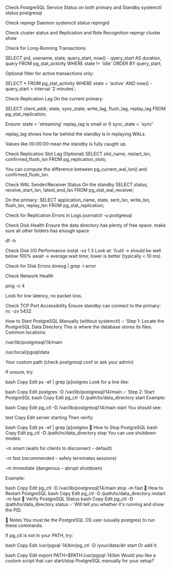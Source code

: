 Check PostgreSQL Service Status on both primary and Standby
systemctl status postgresql

Check repmgr Daemon
systemctl status repmgrd

Check cluster status and Replication and Role Recognition
repmgr cluster show



Check for Long-Running Transactions

SELECT pid, usename, state, query_start, now() - query_start AS duration, query
FROM pg_stat_activity
WHERE state != 'idle'
ORDER BY query_start;

Optional filter for active transactions only:

SELECT * FROM pg_stat_activity
WHERE state = 'active' AND now() - query_start > interval '2 minutes';


Check Replication Lag On the current primary:

SELECT 
  client_addr,
  state,
  sync_state,
  write_lag,
  flush_lag,
  replay_lag
FROM pg_stat_replication;

Ensure:
state = 'streaming'
replay_lag is small or 0
sync_state = 'sync'

replay_lag shows how far behind the standby is in replaying WALs.

Values like 00:00:00 mean the standby is fully caught up.


Check Replication Slot Lag (Optional)
SELECT slot_name, restart_lsn, confirmed_flush_lsn
FROM pg_replication_slots;

You can compute the difference between pg_current_wal_lsn() and confirmed_flush_lsn.


Check WAL Sender/Receiver Status
On the standby
SELECT status, receive_start_lsn, latest_end_lsn
FROM pg_stat_wal_receiver;

On the primary:
SELECT application_name, state, sent_lsn, write_lsn, flush_lsn, replay_lsn
FROM pg_stat_replication;


Check for Replication Errors in Logs
journalctl -u postgresql


Check Disk Health
Ensure the data directory  has plenty of free space.   make sure all other folders has enough space

df -h


Check Disk I/O Performance
iostat -xz 1 3
Look at:
%util → should be well below 100%
await → average wait time; lower is better (typically < 10 ms)

Check for Disk Errors
dmesg | grep -i error


Check Network Health

ping <standby-hostname-or-IP> -c 4

Look for low latency, no packet loss.

Check TCP Port Accessibility
Ensure standby can connect to the primary:
nc -zv <primary-IP> 5432
















How to Start PostgreSQL Manually (without systemctl)
✅ Step 1: Locate the PostgreSQL Data Directory
This is where the database stores its files. Common locations:

/var/lib/postgresql/14/main

/usr/local/pgsql/data

Your custom path (check postgresql.conf or ask your admin)

If unsure, try:

bash
Copy
Edit
ps -ef | grep [p]ostgres
Look for a line like:

bash
Copy
Edit
postgres -D /var/lib/postgresql/14/main
✅ Step 2: Start PostgreSQL
bash
Copy
Edit
pg_ctl -D /path/to/data_directory start
Example:

bash
Copy
Edit
pg_ctl -D /var/lib/postgresql/14/main start
You should see:

text
Copy
Edit
server starting
Then verify:

bash
Copy
Edit
ps -ef | grep [p]ostgres
🔴 How to Stop PostgreSQL
bash
Copy
Edit
pg_ctl -D /path/to/data_directory stop
You can use shutdown modes:

-m smart (waits for clients to disconnect – default)

-m fast (recommended – safely terminates sessions)

-m immediate (dangerous – abrupt shutdown)

Example:

bash
Copy
Edit
pg_ctl -D /var/lib/postgresql/14/main stop -m fast
🔄 How to Restart PostgreSQL
bash
Copy
Edit
pg_ctl -D /path/to/data_directory restart -m fast
🧪 Verify PostgreSQL Status
bash
Copy
Edit
pg_ctl -D /path/to/data_directory status
✅ Will tell you whether it's running and show the PID.

📝 Notes
You must be the PostgreSQL OS user (usually postgres) to run these commands.

If pg_ctl is not in your PATH, try:

bash
Copy
Edit
/usr/pgsql-14/bin/pg_ctl -D /your/data/dir start
Or add it:

bash
Copy
Edit
export PATH=$PATH:/usr/pgsql-14/bin
Would you like a custom script that can start/stop PostgreSQL manually for your setup?
















